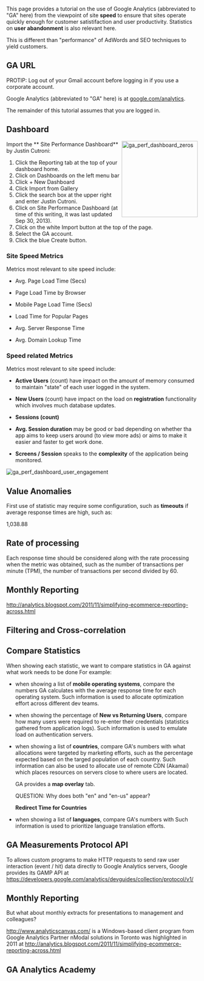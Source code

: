 This page provides a tutorial on the use of Google Analytics (abbreviated to "GA" here) 
from the viewpoint of site **speed** to ensure that sites operate 
quickly enough for customer satistifaction and user productivity.
Statistics on **user abandonment** is also relevant here.

This is different than "performance" of AdWords and SEO techniques to yield customers.

## GA URL
PROTIP: Log out of your Gmail account before logging in if you use a corporate account.

Google Analytics (abbreviated to "GA" here) is at
<a target="_blank" href="https://www.google.com/analytics/">google.com/analytics</a>.

The remainder of this tutorial assumes that you are logged in.

## Dashboard
<a target="_blank" href="https://cloud.githubusercontent.com/assets/300046/9965879/980a5cac-5df6-11e5-9a40-83c7805738e7.png">
<img align="right" width="200" alt="ga_perf_dashboard_zeros" src="https://cloud.githubusercontent.com/assets/300046/9965879/980a5cac-5df6-11e5-9a40-83c7805738e7.png"></a>

Import the ** Site Performance Dashboard** by Justin Cutroni:
  1. Click the Reporting tab at the top of your dashboard home.
  1. Click on Dashboards on the left menu bar
  1. Click + New Dashboard
  1. Click Import from Gallery
  1. Click the search box at the upper right and enter Justin Cutroni.
  1. Click on Site Performance Dashboard (at time of this writing, it was last updated Sep 30, 2013).
  1. Click on the white Import button at the top of the page.
  1. Select the GA account.
  1. Click the blue Create button.
  
### Site Speed Metrics
Metrics most relevant to site speed include:

* Avg. Page Load Time (Secs)
* Page Load Time by Browser
* Mobile Page Load Time (Secs)
* Load Time for Popular Pages

* Avg. Server Response Time
* Avg. Domain Lookup Time

### Speed related Metrics
Metrics most relevant to site speed include:

* **Active Users** (count)
  have impact on the amount of memory consumed to maintain "state" of each user logged in the system.

* **New Users** (count)
  have impact on the load on **registration** functionality which involves much database updates.

* **Sessions (count)**

* **Avg. Session duration**
  may be good or bad depending on whether tha app aims to keep users around (to view more ads)
  or aims to make it easier and faster to get work done. 

* **Screens / Session** 
  speaks to the **complexity** of the application being monitored.

<img alt="ga_perf_dashboard_user_engagement" src="https://cloud.githubusercontent.com/assets/300046/9968261/abe4013e-5e04-11e5-9ce6-57cb48b0ce3a.png">

## Value Anomalies
First use of statistic may require some configuration, such as **timeouts**
if average response times are high, such as:
  
  1,038.88
  
## Rate of processing
Each response time should be considered along with the rate processing when the metric was obtained,
such as the number of transactions per minute (TPM), 
the number of transactions per second divided by 60.

## Monthly Reporting

http://analytics.blogspot.com/2011/11/simplifying-ecommerce-reporting-across.html

## Filtering and Cross-correlation

## Compare Statistics
When showing each statistic, we want to compare statistics in GA against what work needs to be done
For example:

* when showing a list of **mobile operating systems**, 
  compare the numbers GA calculates with the average response time for each operating system.
  Such information is used to allocate optimization effort across different dev teams.

* when showing the percentage of **New vs Returning Users**,
  compare how many users were required to re-enter their credentials
  (statistics gathered from application logs).
  Such information is used to emulate load on authentication servers.
  
* when showing a list of **countries**, 
  compare GA's numbers with what allocations were targeted by marketing efforts,
  such as the percentage expected based on the targed population of each country.
  Such information can also be used to allocate use of remote CDN (Akamai) which places resources on servers close to 
  where users are located.
  
  GA provides a **map overlay** tab.
  
  QUESTION: Why does both "en" and "en-us" appear?
  
  

  **Redirect Time for Countries**

* when showing a list of **languages**, 
  compare GA's numbers with 
  Such information is used to prioritize language translation efforts.


## GA Measurements Protocol API
To allows custom programs to make HTTP requests to send raw user interaction (event / hit) data 
directly to Google Analytics servers,
Google provides its GAMP API at https://developers.google.com/analytics/devguides/collection/protocol/v1/


## Monthly Reporting
But what about monthly extracts for presentations to management and colleagues?

http://www.analyticscanvas.com/ is a Windows-based client program 
from Google Analytics Partner nModal solutions in Toronto was highlighted in 2011 at
http://analytics.blogspot.com/2011/11/simplifying-ecommerce-reporting-across.html


## GA Analytics Academy
